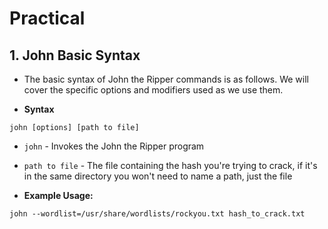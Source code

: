 # Practical 

## 1. John Basic Syntax

- The basic syntax of John the Ripper commands is as follows. We will cover the specific options and modifiers used as we use them.

- **Syntax**

```
john [options] [path to file]
```

- `john` -  Invokes the John the Ripper program 
- `path to file` - The file containing the hash you're trying to crack, if it's in the same directory you won't need to name a path, just the file

- **Example Usage:**

```
john --wordlist=/usr/share/wordlists/rockyou.txt hash_to_crack.txt
```
